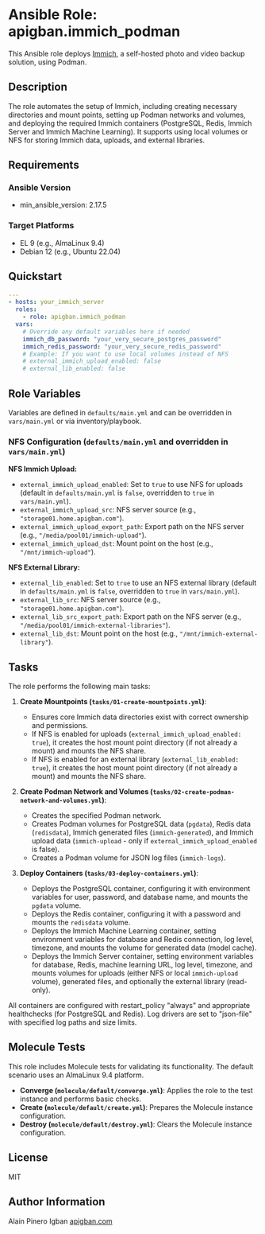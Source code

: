 # Ansible Role: apigban.immich\_podman

This Ansible role deploys [Immich](https://immich.app/), a self-hosted photo and video backup solution, using Podman.

## Description

The role automates the setup of Immich, including creating necessary directories and mount points, setting up Podman networks and volumes, and deploying the required Immich containers (PostgreSQL, Redis, Immich Server and Immich Machine Learning). It supports using local volumes or NFS for storing Immich data, uploads, and external libraries.

## Requirements

### Ansible Version

  * min\_ansible\_version: 2.17.5

### Target Platforms

  * EL 9 (e.g., AlmaLinux 9.4)
  * Debian 12 (e.g., Ubuntu 22.04)

## Quickstart

```yaml
---
- hosts: your_immich_server
  roles:
    - role: apigban.immich_podman
  vars:
    # Override any default variables here if needed
    immich_db_password: "your_very_secure_postgres_password"
    immich_redis_password: "your_very_secure_redis_password"
    # Example: If you want to use local volumes instead of NFS
    # external_immich_upload_enabled: false
    # external_lib_enabled: false
```

## Role Variables

Variables are defined in `defaults/main.yml` and can be overridden in `vars/main.yml` or via inventory/playbook.

### NFS Configuration (`defaults/main.yml` and overridden in `vars/main.yml`)

**NFS Immich Upload:**

  * `external_immich_upload_enabled`: Set to `true` to use NFS for uploads (default in `defaults/main.yml` is `false`, overridden to `true` in `vars/main.yml`).
  * `external_immich_upload_src`: NFS server source (e.g., `"storage01.home.apigban.com"`).
  * `external_immich_upload_export_path`: Export path on the NFS server (e.g., `"/media/pool01/immich-upload"`).
  * `external_immich_upload_dst`: Mount point on the host (e.g., `"/mnt/immich-upload"`).

**NFS External Library:**

  * `external_lib_enabled`: Set to `true` to use an NFS external library (default in `defaults/main.yml` is `false`, overridden to `true` in `vars/main.yml`).
  * `external_lib_src`: NFS server source (e.g., `"storage01.home.apigban.com"`).
  * `external_lib_src_export_path`: Export path on the NFS server (e.g., `"/media/pool01/immich-external-libraries"`).
  * `external_lib_dst`: Mount point on the host (e.g., `"/mnt/immich-external-library"`).

## Tasks

The role performs the following main tasks:

1.  **Create Mountpoints (`tasks/01-create-mountpoints.yml`)**:

      * Ensures core Immich data directories exist with correct ownership and permissions.
      * If NFS is enabled for uploads (`external_immich_upload_enabled: true`), it creates the host mount point directory (if not already a mount) and mounts the NFS share.
      * If NFS is enabled for an external library (`external_lib_enabled: true`), it creates the host mount point directory (if not already a mount) and mounts the NFS share.

2.  **Create Podman Network and Volumes (`tasks/02-create-podman-network-and-volumes.yml`)**:

      * Creates the specified Podman network.
      * Creates Podman volumes for PostgreSQL data (`pgdata`), Redis data (`redisdata`), Immich generated files (`immich-generated`), and Immich upload data (`immich-upload` - only if `external_immich_upload_enabled` is false).
      * Creates a Podman volume for JSON log files (`immich-logs`).

3.  **Deploy Containers (`tasks/03-deploy-containers.yml`)**:

      * Deploys the PostgreSQL container, configuring it with environment variables for user, password, and database name, and mounts the `pgdata` volume.
      * Deploys the Redis container, configuring it with a password and mounts the `redisdata` volume.
      * Deploys the Immich Machine Learning container, setting environment variables for database and Redis connection, log level, timezone, and mounts the volume for generated data (model cache).
      * Deploys the Immich Server container, setting environment variables for database, Redis, machine learning URL, log level, timezone, and mounts volumes for uploads (either NFS or local `immich-upload` volume), generated files, and optionally the external library (read-only).

All containers are configured with restart\_policy "always" and appropriate healthchecks (for PostgreSQL and Redis). Log drivers are set to "json-file" with specified log paths and size limits.

## Molecule Tests

This role includes Molecule tests for validating its functionality. The default scenario uses an AlmaLinux 9.4 platform.

  * **Converge (`molecule/default/converge.yml`)**: Applies the role to the test instance and performs basic checks.
  * **Create (`molecule/default/create.yml`)**: Prepares the Molecule instance configuration.
  * **Destroy (`molecule/default/destroy.yml`)**: Clears the Molecule instance configuration.

## License

MIT

## Author Information

Alain Pinero Igban
[apigban.com](https://alain.apigban.com)